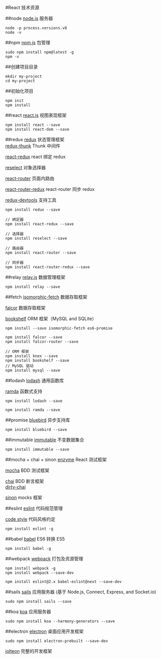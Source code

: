 #React 技术资源

##node
[node.js](https://nodejs.org) 服务器
 
```
node -p process.versions.v8
node -v
```

##npm
[npm.js](https://www.npmjs.com) 包管理

```
sudo npm install npm@latest -g
npm -v
```

##创建项目目录

```
mkdir my-project
cd my-project
```

##初始化项目

```
npm init
npm install
```

##react
[react.js](https://github.com/facebook/react) 视图表现框架

```
npm install react --save
npm install react-dom --save
```

##redux
[redux](https://github.com/reactjs/redux) 状态管理框架  
[redux-thunk](https://github.com/gaearon/redux-thunk) Thunk 中间件

[react-redux](https://github.com/reactjs/react-redux) react 绑定 redux

[reselect](https://github.com/reactjs/reselect) 对象选择器

[react-router](https://github.com/reactjs/react-router) 页面内路由

[react-router-redux](https://github.com/reactjs/react-router-redux) react-router 同步 redux

[redux-devtools](https://github.com/gaearon/redux-devtools) 支持工具

```
npm install redux --save

// 绑定器
npm install react-redux --save

// 选择器
npm install reselect --save

// 路由器
npm install react-router --save

// 同步器
npm install react-router-redux --save
```

##relay
[relay.js](https://github.com/facebook/relay) 数据管理框架

```
npm install relay --save
```

##fetch
[isomorphic-fetch](https://github.com/matthew-andrews/isomorphic-fetch) 数据存取框架

[falcor](https://github.com/Netflix/falcor) 数据存取框架

[bookshelf](https://github.com/tgriesser/bookshelf) ORM 框架（MySQL and SQLite）

```
npm install --save isomorphic-fetch es6-promise

npm install falcor --save
npm install falcor-router --save

// ORM 框架
npm install knex --save
npm install bookshelf --save
// MySQL 驱动
npm install mysql --save
```

##lodash
[lodash](https://github.com/lodash/lodash) 通用函数库

[ramda](https://github.com/ramda/ramda) 函数式支持

```
npm install lodash --save

npm install ramda --save
```

##promise
[bluebird](https://github.com/petkaantonov/bluebird) 异步支持库

```
npm install bluebird --save
```

##immutable
[immutable](https://github.com/facebook/immutable-js) 不变数据集合

```
npm install immutable --save
```

##mocha + chai + sinon
[enzyme](https://github.com/airbnb/enzyme) React 测试框架

[mocha](https://github.com/mochajs/mocha) BDD 测试框架

[chai](https://github.com/chaijs/chai) BDD 断言框架  
[dirty-chai](https://github.com/prodatakey/dirty-chai)

[sinon](https://github.com/sinonjs/sinon) mocks 框架


##eslint
[eslint](https://github.com/eslint/eslint) 代码规范管理

[code style](https://github.com/airbnb/javascript) 代码风格约定

```
npm install eslint -g
```

##babel
[babel](https://github.com/babel/babel) ES6 转换 ES5

```
npm install babel -g
```

##webpack
[webpack]() 打包及资源管理

```
npm install webpack -g
npm install webpack --save-dev

npm install eslint@2.x babel-eslint@next --save-dev
```

##sails
[sails](https://github.com/balderdashy/sails) 应用服务器 (基于 Node.js, Connect, Express, and Socket.io)

```
sudo npm install sails --save
```

##koa
[koa](https://github.com/koajs/koa) 应用服务器

```
sudo npm install koa --harmony-generators --save
```

##electron
[electron](https://github.com/atom/electron) 桌面应用开发框架

```
sudo npm install electron-prebuilt --save-dev
```

[jolteon](https://github.com/vulpino/jolteon) 完整的开发框架